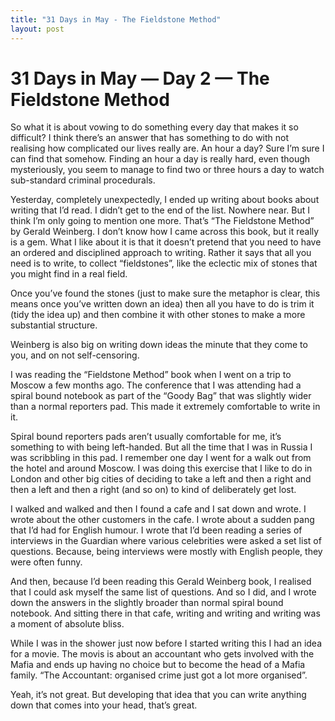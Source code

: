 ```yaml
---
title: "31 Days in May - The Fieldstone Method"
layout: post
---
```


# 31 Days in May — Day 2 — The Fieldstone Method

So what it is about vowing to do something every day that makes it so difficult? I think there’s an answer that has something to do with not realising how complicated our lives really are. An hour a day? Sure I’m sure I can find that somehow. Finding an hour a day is really hard, even though mysteriously, you seem to manage to find two or three hours a day to watch sub-standard criminal procedurals.

Yesterday, completely unexpectedly, I ended up writing about books about writing that I’d read. I didn’t get to the end of the list. Nowhere near. But I think I’m only going to mention one more. That’s “The Fieldstone Method” by Gerald Weinberg. I don’t know how I came across this book, but it really is a gem. What I like about it is that it doesn’t pretend that you need to have an ordered and disciplined approach to writing. Rather it says that all you need is to write, to collect “fieldstones”, like the eclectic mix of stones that you might find in a real field.

Once you’ve found the stones (just to make sure the metaphor is clear, this means once you’ve written down an idea) then all you have to do is trim it (tidy the idea up) and then combine it with other stones to make a more substantial structure.

Weinberg is also big on writing down ideas the minute that they come to you, and on not self-censoring.

I was reading the “Fieldstone Method” book when I went on a trip to Moscow a few months ago. The conference that I was attending had a spiral bound notebook as part of the “Goody Bag” that was slightly wider than a normal reporters pad. This made it extremely comfortable to write in it.

Spiral bound reporters pads aren’t usually comfortable for me, it’s something to with being left-handed. But all the time that I was in Russia I was scribbling in this pad.
I remember one day I went for a walk out from the hotel and around Moscow. I was doing this exercise that I like to do in London and other big cities of deciding to take a left and then a right and then a left and then a right (and so on) to kind of deliberately get lost.

I walked and walked and then I found a cafe and I sat down and wrote. I wrote about the other customers in the cafe. I wrote about a sudden pang that I’d had for English humour. I wrote that I’d been reading a series of interviews in the Guardian where various celebrities were asked a set list of questions. Because, being interviews were mostly with English people, they were often funny.

And then, because I’d been reading this Gerald Weinberg book, I realised that I could ask myself the same list of questions. And so I did, and I wrote down the answers in the slightly broader than normal spiral bound notebook. And sitting there in that cafe, writing and writing and writing was a moment of absolute bliss.

While I was in the shower just now before I started writing this I had an idea for a movie. The movis is about an accountant who gets involved with the Mafia and ends up having no choice but to become the head of a Mafia family. “The Accountant: organised crime just got a lot more organised”.

Yeah, it’s not great. But developing that idea that you can write anything down that comes into your head, that’s great.
